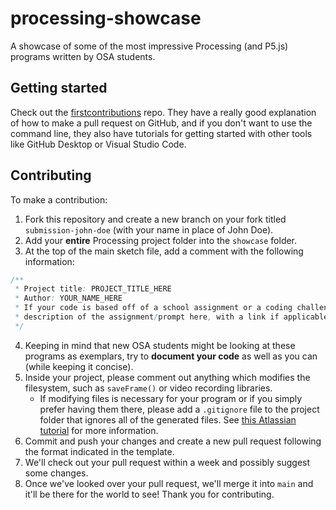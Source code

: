 # processing-showcase

A showcase of some of the most impressive Processing (and P5.js) programs written by OSA students.

## Getting started

Check out the [firstcontributions](https://github.com/firstcontributions/first-contributions#readme)
repo. They have a really good explanation of how to make a pull request on GitHub, and if you don't
want to use the command line, they also have tutorials for getting started with other tools like
GitHub Desktop or Visual Studio Code.

## Contributing

To make a contribution:

1. Fork this repository and create a new branch on your fork titled `submission-john-doe` (with your
   name in place of John Doe).
2. Add your **entire** Processing project folder into the `showcase` folder.
3. At the top of the main sketch file, add a comment with the following information:

```java
/**
 * Project title: PROJECT_TITLE_HERE
 * Author: YOUR_NAME_HERE
 * If your code is based off of a school assignment or a coding challenge, please give a brief
 * description of the assignment/prompt here, with a link if applicable
 */
```

4. Keeping in mind that new OSA students might be looking at these programs as exemplars, try to
   **document your code** as well as you can (while keeping it concise).
5. Inside your project, please comment out anything which modifies the filesystem, such as
   `saveFrame()` or video recording libraries.
   - If modifying files is necessary for your program or if you simply prefer having them there,
     please add a `.gitignore` file to the project folder that ignores all of the generated files.
     See [this Atlassian tutorial](https://www.atlassian.com/git/tutorials/saving-changes/gitignore)
     for more information.
6. Commit and push your changes and create a new pull request following the format indicated in the
   template.
7. We'll check out your pull request within a week and possibly suggest some changes.
8. Once we've looked over your pull request, we'll merge it into `main` and it'll be there for the
   world to see! Thank you for contributing.
